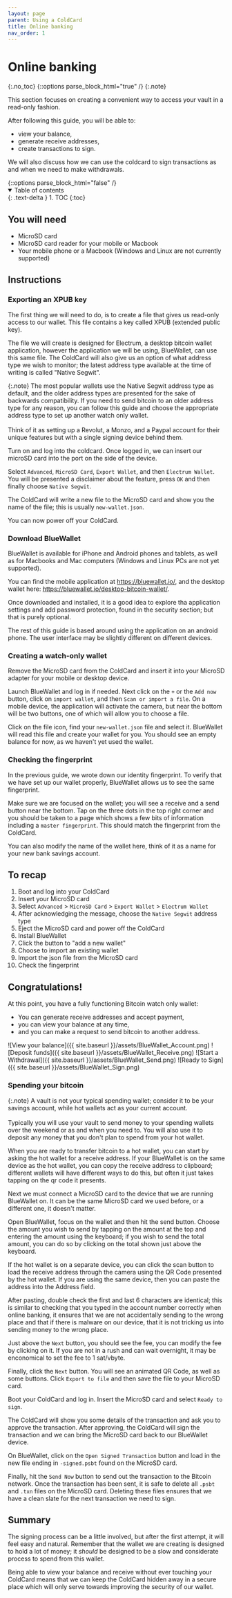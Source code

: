 ```yaml
---
layout: page
parent: Using a ColdCard
title: Online banking
nav_order: 1
---
```

# Online banking
{:.no_toc}
{::options parse_block_html="true" /}
{:.note}
<div markdown="block">
This section focuses on creating a convenient way to access your vault in a read-only fashion. 

After following this guide, you will be able to:
- view your balance,
- generate receive addresses, 
- create transactions to sign.

We will also discuss how we can use the coldcard to sign transactions as and when we need to make withdrawals.
</div>
{::options parse_block_html="false" /}
<details open markdown="block">
  <summary>
    Table of contents
  </summary>
  {: .text-delta }
1. TOC
{:toc}
</details>

## You will need

- MicroSD card
- MicroSD card reader for your mobile or Macbook
- Your mobile phone or a Macbook (Windows and Linux are not currently supported)

## Instructions
### Exporting an XPUB key
The first thing we will need to do, is to create a file that gives us read-only access to our wallet. This file contains a key called XPUB (extended public key).

The file we will create is designed for Electrum, a desktop bitcoin wallet application, however the application we will be using, BlueWallet, can use this same file. The ColdCard will also give us an option of what address type we wish to monitor; the latest address type available at the time of writing is called "Native Segwit". 

{:.note}
The most popular wallets use the Native Segwit address type as default, and the older address types are presented for the sake of backwards compatibility. If you need to send bitcoin to an older address type for any reason, you can follow this guide and choose the appropriate address type to set up another watch only wallet.\
\
Think of it as setting up a Revolut, a Monzo, and a Paypal account for their unique features but with a single signing device behind them.

Turn on and log into the coldcard. Once logged in, we can insert our microSD card into the port on the side of the device.

Select `Advanced`, `MicroSD Card`, `Export Wallet`, and then `Electrum Wallet`. You will be presented a disclaimer about the feature, press `OK` and then finally choose `Native Segwit`.

The ColdCard will write a new file to the MicroSD card and show you the name of the file; this is usually `new-wallet.json`.

You can now power off your ColdCard.

### Download BlueWallet
BlueWallet is available for iPhone and Android phones and tablets, as well as for Macbooks and Mac computers (Windows and Linux PCs are not yet supported).

You can find the mobile application at <https://bluewallet.io/>, and the desktop wallet here: <https://bluewallet.io/desktop-bitcoin-wallet/>.

Once downloaded and installed, it is a good idea to explore tha application settings and add password protection, found in the security section; but that is purely optional.

The rest of this guide is based around using the application on an android phone. The user interface may be slightly different on different devices.

### Creating a watch-only wallet
Remove the MicroSD card from the ColdCard and insert it into your MicroSD adapter for your mobile or desktop device.

Launch BlueWallet and log in if needed. Next click on the `+` or the `Add now` button, click on `import wallet`, and then `Scan or import a file`. On a mobile device, the application will activate the camera, but near the bottom will be two buttons, one of which will allow you to choose a file.

Click on the file icon, find your `new-wallet.json` file and select it. BlueWallet will read this file and create your wallet for you. You should see an empty balance for now, as we haven't yet used the wallet.

### Checking the fingerprint
In the previous guide, we wrote down our identity fingerprint. To verify that we have set up our wallet properly, BlueWallet allows us to see the same fingerprint.

Make sure we are focused on the wallet; you will see a receive and a send button near the bottom. Tap on the three dots in the top right corner and you should be taken to a page which shows a few bits of information including a `master fingerprint`. This should match the fingerprint from the ColdCard.

You can also modify the name of the wallet here, think of it as a name for your new bank savings account.

## To recap

1. Boot and log into your ColdCard
2. Insert your MicroSD card
3. Select `Advanced` > `MicroSD Card` > `Export Wallet` > `Electrum Wallet`
4. After acknowledging the message, choose the `Native Segwit` address type
5. Eject the MicroSD card and power off the ColdCard
6. Install BlueWallet
7. Click the button to "add a new wallet"
8. Choose to import an existing wallet
7. Import the json file from the MicroSD card
8. Check the fingerprint

## Congratulations!

At this point, you have a fully functioning Bitcoin watch only wallet: 
- You can generate receive addresses and accept payment, 
- you can view your balance at any time, 
- and you can make a request to send bitcoin to another address.

![View your balance]({{ site.baseurl }}/assets/BlueWallet_Account.png)
![Deposit funds]({{ site.baseurl }}/assets/BlueWallet_Receive.png)
![Start a Withdrawal]({{ site.baseurl }}/assets/BlueWallet_Send.png)
![Ready to Sign]({{ site.baseurl }}/assets/BlueWallet_Sign.png)

### Spending your bitcoin

{:.note}
A vault is not your typical spending wallet; consider it to be your savings account, while hot wallets act as your current account.\
\
Typically you will use your vault to send money to your spending wallets over the weekend or as and when you need to. You will also use it to deposit any money that you don't plan to spend from your hot wallet.

When you are ready to transfer bitcoin to a hot wallet, you can start by asking the hot wallet for a receive address. If your BlueWallet is on the same device as the hot wallet, you can copy the receive address to clipboard; different wallets will have different ways to do this, but often it just takes tapping on the qr code it presents.

Next we must connect a MicroSD card to the device that we are running BlueWallet on. It can be the same MicroSD card we used before, or a different one, it doesn't matter.

Open BlueWallet, focus on the wallet and then hit the send button. Choose the amount you wish to send by tapping on the amount at the top and entering the amount using the keyboard; if you wish to send the total amount, you can do so by clicking on the total shown just above the keyboard.

If the hot wallet is on a separate device, you can click the scan button to load the receive address through the camera using the QR Code presented by the hot wallet. If you are using the same device, then you can paste the address into the Address field.

After pasting, double check the first and last 6 characters are identical; this is similar to checking that you typed in the account number correctly when online banking, it ensures that we are not accidentally sending to the wrong place and that if there is malware on our device, that it is not tricking us into sending money to the wrong place.

Just above the `Next` button, you should see the fee, you can modify the fee by clicking on it. If you are not in a rush and can wait overnight, it may be enconomical to set the fee to 1 sat/vbyte.

Finally, click the `Next` button. You will see an animated QR Code, as well as some buttons. Click `Export to file` and then save the file to your MicroSD card.

Boot your ColdCard and log in. Insert the MicroSD card and select `Ready to sign`.

The ColdCard will show you some details of the transaction and ask you to approve the transaction. After approving, the ColdCard will sign the transaction and we can bring the MicroSD card back to our BlueWallet device.

On BlueWallet, click on the `Open Signed Transaction` button and load in the new file ending in `-signed.psbt` found on the MicroSD card.

Finally, hit the `Send Now` button to send out the transaction to the Bitcoin network. Once the transaction has been sent, it is safe to delete all `.psbt` and `.txn` files on the MicroSD card. Deleting these files ensures that we have a clean slate for the next transaction we need to sign.

## Summary

The signing process can be a little involved, but after the first attempt, it will feel easy and natural. Remember that the wallet we are creating is designed to hold a lot of money; it _should_ be designed to be a slow and considerate process to spend from this wallet.

Being able to view your balance and receive without ever touching your ColdCard means that we can keep the ColdCard hidden away in a secure place which will only serve towards improving the security of our wallet.
